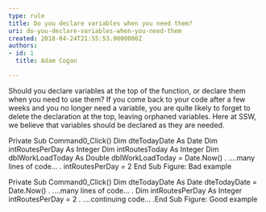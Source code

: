 ```yaml
---
type: rule
title: Do you declare variables when you need them?
uri: do-you-declare-variables-when-you-need-them
created: 2018-04-24T21:55:53.0000000Z
authors:
- id: 1
  title: Adam Cogan

---
```


 
Should you declare variables at the top of the function, or declare them when you need to use them? If you come back to your code after a few weeks and you no longer need a variable, you are quite likely to forget to delete the declaration at the top, leaving orphaned variables. Here at SSW, we believe that variables should be declared as they are needed.​
 
​Private Sub Command0\_Click()
Dim dteTodayDate As Date
Dim intRoutesPerDay As Integer
Dim intRoutesToday As Integer
Dim dblWorkLoadToday As Double
dblWorkLoadToday = Date.Now()
.
....many lines of code...
.
intRoutesPerDay = 2
End Sub
  Figure: Bad example 



Private Sub Command0\_Click()
Dim dteTodayDate As Date
dteTodayDate = Date.Now()
.
....many lines of code...
.
Dim intRoutesPerDay As Integer
intRoutesPerDay = 2
.
....continuing code...
.End Sub
​Figure: Good example​​

